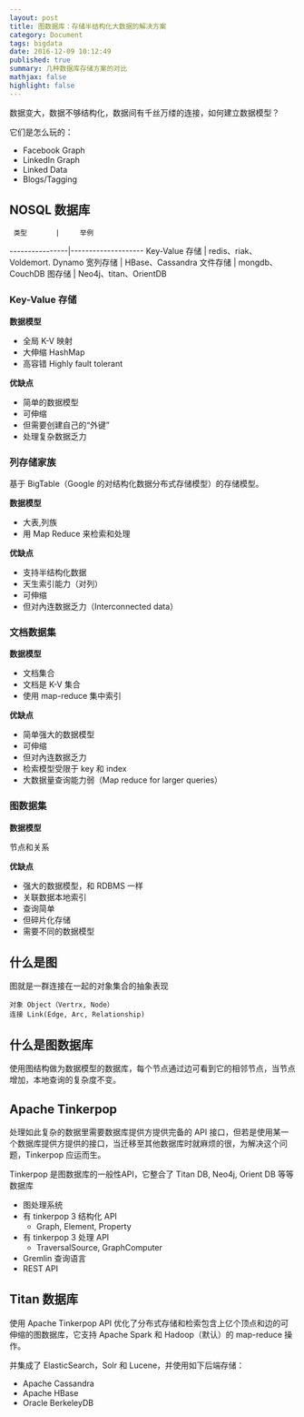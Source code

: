 ```yaml
---
layout: post
title: 图数据库：存储半结构化大数据的解决方案
category: Document
tags: bigdata
date: 2016-12-09 10:12:49
published: true
summary: 几种数据库存储方案的对比
mathjax: false
highlight: false
---
```


数据变大，数据不够结构化，数据间有千丝万缕的连接，如何建立数据模型？

它们是怎么玩的：

- Facebook Graph
- LinkedIn Graph
- Linked Data
- Blogs/Tagging

## NOSQL 数据库

     类型       |     举例
----------------|--------------------
 Key-Value 存储 | redis、riak、Voldemort. Dynamo
 宽列存储       | HBase、Cassandra
 文件存储       | mongdb、CouchDB
 图存储         | Neo4j、titan、OrientDB


### Key-Value 存储

**数据模型**

- 全局 K-V 映射
- 大伸缩 HashMap
- 高容错 Highly fault tolerant

**优缺点**

- 简单的数据模型
- 可伸缩
- 但需要创建自己的“外键”
- 处理复杂数据乏力


### 列存储家族

基于 BigTable（Google 的对结构化数据分布式存储模型）的存储模型。

**数据模型**

- 大表,列族
- 用 Map Reduce 来检索和处理

**优缺点**

- 支持半结构化数据
- 天生索引能力（对列）
- 可伸缩
- 但对內连数据乏力（Interconnected data）

### 文档数据集

**数据模型**

- 文档集合
- 文档是 K-V 集合
- 使用 map-reduce 集中索引

**优缺点**

- 简单强大的数据模型
- 可伸缩
- 但对內连数据乏力
- 检索模型受限于 key 和 index
- 大数据量查询能力弱（Map reduce for larger queries）

### 图数据集

**数据模型**

节点和关系

**优缺点**

- 强大的数据模型，和 RDBMS 一样
- 关联数据本地索引
- 查询简单
- 但碎片化存储
- 需要不同的数据模型

## 什么是图

图就是一群连接在一起的对象集合的抽象表现

    对象 Object（Vertrx, Node）
    连接 Link(Edge, Arc, Relationship)

## 什么是图数据库

使用图结构做为数据模型的数据库，每个节点通过边可看到它的相邻节点，当节点增加，本地查询的复杂度不变。

## Apache Tinkerpop

处理如此复杂的数据里需要数据库提供方提供完备的 API 接口，但若是使用某一个数据库提供方提供的接口，当迁移至其他数据库时就麻烦的很，为解决这个问题，Tinkerpop 应运而生。

Tinkerpop 是图数据库的一般性API，它整合了 Titan DB, Neo4j, Orient DB 等等数据库

- 图处理系统
- 有 tinkerpop 3 结构化 API
    - Graph, Element, Property
- 有 tinkerpop 3 处理 API
    - TraversalSource, GraphComputer
- Gremlin 查询语言
- REST API

## Titan 数据库

使用 Apache Tinkerpop API 优化了分布式存储和检索包含上亿个顶点和边的可伸缩的图数据库，它支持 Apache Spark 和 Hadoop（默认）的 map-reduce 操作。

并集成了 ElasticSearch，Solr 和 Lucene，并使用如下后端存储：

- Apache Cassandra
- Apache HBase
- Oracle BerkeleyDB
